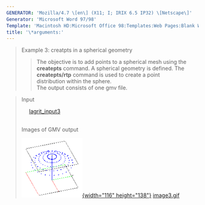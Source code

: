 ```yaml
---
GENERATOR: 'Mozilla/4.7 \[en\] (X11; I; IRIX 6.5 IP32) \[Netscape\]'
Generator: 'Microsoft Word 97/98'
Template: 'Macintosh HD:Microsoft Office 98:Templates:Web Pages:Blank Web Page'
title: '\*arguments:'
---
```


> Example 3: creatpts in a spherical geometry
>
> > The objective is to add points to a spherical mesh using the
> > **createpts** command.
> > A spherical geometry is defined. The **createpts/rtp** command is
> > used to create a point\
> > distribution within the sphere.\
> > The output consists of one gmv file.

> Input
>
>      [lagrit\_input3](../input_output/lagrit_input3)\
>  
>
> Images of GMV output
>
> [![](image/image3tn.gif){width="116"
> height="138"}](./image/image3.gif) [image3.gif](./image/image3.gif)

